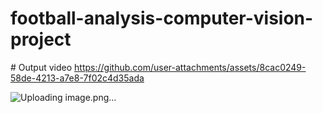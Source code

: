 ﻿# football-analysis-computer-vision-project

﻿# Output video
https://github.com/user-attachments/assets/8cac0249-58de-4213-a7e8-7f02c4d35ada

![Uploading image.png…]()

